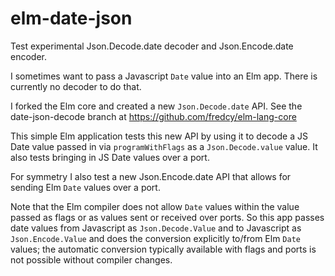 # elm-date-json
Test experimental Json.Decode.date decoder and Json.Encode.date encoder.

I sometimes want to pass a Javascript `Date` value into an Elm app. There is currently no decoder to do that.

I forked the Elm core and created a new `Json.Decode.date` API. See the date-json-decode branch at https://github.com/fredcy/elm-lang-core

This simple Elm application tests this new API by using it to decode a JS Date value passed in via `programWithFlags` as a `Json.Decode.value` value. It also tests bringing in JS Date values over a port.

For symmetry I also test a new Json.Encode.date API that allows for sending Elm `Date` values over a port.

Note that the Elm compiler does not allow `Date` values within the value passed as flags or as values sent or received over ports.
So this app passes date values from Javascript as `Json.Decode.Value` and to Javascript as `Json.Encode.Value` and does the conversion explicitly to/from Elm `Date` values; the automatic conversion typically available with flags and ports is not possible without compiler changes.
